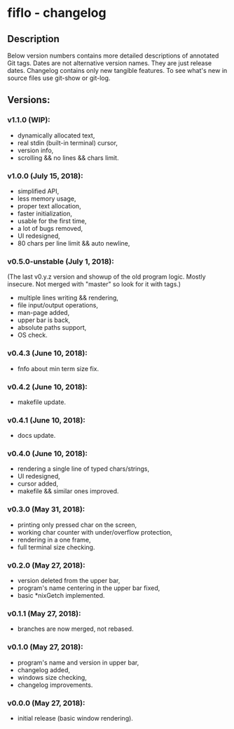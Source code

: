 # fiflo - changelog

## Description
Below version numbers contains more detailed descriptions of annotated Git
tags. Dates are not alternative version names. They are just release dates.
Changelog contains only new tangible features. To see what's new in source
files use git-show or git-log.

## Versions:
### v1.1.0 (WIP):
- dynamically allocated text,
- real stdin (built-in terminal) cursor,
- version info,
- scrolling && no lines && chars limit.

### v1.0.0 (July 15, 2018):
- simplified API,
- less memory usage,
- proper text allocation,
- faster initialization,
- usable for the first time,
- a lot of bugs removed,
- UI redesigned,
- 80 chars per line limit && auto newline,

### v0.5.0-unstable (July 1, 2018):
(The last v0.y.z version and showup of the old program logic. Mostly insecure.
Not merged with "master" so look for it with tags.)
- multiple lines writing && rendering,
- file input/output operations,
- man-page added,
- upper bar is back,
- absolute paths support,
- OS check.

### v0.4.3 (June 10, 2018):
- fnfo about min term size fix.

### v0.4.2 (June 10, 2018):
- makefile update.

### v0.4.1 (June 10, 2018):
- docs update.

### v0.4.0 (June 10, 2018):
- rendering a single line of typed chars/strings,
- UI redesigned,
- cursor added,
- makefile && similar ones improved.

### v0.3.0 (May 31, 2018):
- printing only pressed char on the screen,
- working char counter with under/overflow protection,
- rendering in a one frame,
- full terminal size checking.

### v0.2.0 (May 27, 2018):
- version deleted from the upper bar,
- program's name centering in the upper bar fixed,
- basic *nixGetch implemented.

### v0.1.1 (May 27, 2018):
- branches are now merged, not rebased.

### v0.1.0 (May 27, 2018):
- program's name and version in upper bar,
- changelog added,
- windows size checking,
- changelog improvements.

### v0.0.0 (May 27, 2018):
- initial release (basic window rendering).
